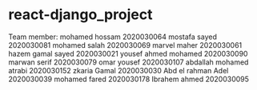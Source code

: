 # react-django_project

Team member: 
mohamed hossam     2020030064
mostafa sayed      2020030081
mohamed salah      2020030069
marvel maher       2020030061
hazem gamal sayed  2020030021
yousef ahmed mohamed  2020030090
marwan serif          2020030079
omar yousef           2020030107
abdallah mohamed atrabi  2020030152
zkaria Gamal          2020030030
Abd el rahman Adel 2020030039
mohamed fared      2020030178
Ibrahem ahmed     2020030095
